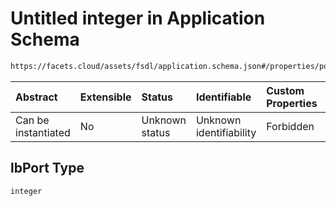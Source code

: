 # Untitled integer in Application Schema

```txt
https://facets.cloud/assets/fsdl/application.schema.json#/properties/ports/items/0/properties/lbPort
```



| Abstract            | Extensible | Status         | Identifiable            | Custom Properties | Additional Properties | Access Restrictions | Defined In                                                                        |
| :------------------ | :--------- | :------------- | :---------------------- | :---------------- | :-------------------- | :------------------ | :-------------------------------------------------------------------------------- |
| Can be instantiated | No         | Unknown status | Unknown identifiability | Forbidden         | Allowed               | none                | [application.schema.json*](../out/application.schema.json "open original schema") |

## lbPort Type

`integer`
